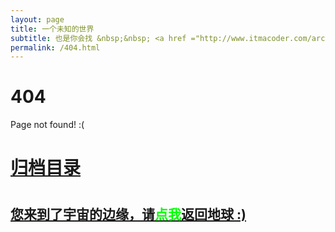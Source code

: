 ```yaml
---
layout: page
title: 一个未知的世界
subtitle: 也是你会找 &nbsp;&nbsp; <a href ="http://www.itmacoder.com/arch.html">架构</a>&nbsp;&nbsp; <a href ="http://www.itmacoder.com/life.html">生活故事</a>&nbsp;&nbsp; <a href ="http://www.itmacoder.com/jvm.html">JVM</a>&nbsp;&nbsp; <a href ="http://www.itmacoder.com/spring-boot.html">Spring Boot</a>&nbsp;&nbsp; <a href ="http://www.itmacoder.com/spring-cloud.html">Spring Cloud</a>
permalink: /404.html
---
```


# 404

Page not found! :(

<h1><a href ="http://www.itmacoder.com/archives.html">归档目录</a><h1>

<h2><a href="http://www.itmacoder.com/archives.html">您来到了宇宙的边缘，请<span style="color:#00FF00">点我</span>返回地球 :)</a></h2>
